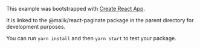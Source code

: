 This example was bootstrapped with [Create React App](https://github.com/facebook/create-react-app).

It is linked to the @malik/react-paginate package in the parent directory for development purposes.

You can run `yarn install` and then `yarn start` to test your package.
